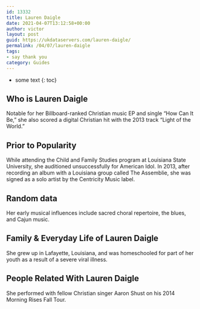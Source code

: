 ```yaml
---
id: 13332
title: Lauren Daigle
date: 2021-04-07T13:12:58+00:00
author: victor
layout: post
guid: https://ukdataservers.com/lauren-daigle/
permalink: /04/07/lauren-daigle
tags:
- say thank you
category: Guides
---
```


* some text
{: toc}


## Who is Lauren Daigle



Notable for her Billboard-ranked Christian music EP and single &#8220;How Can It Be,&#8221; she also scored a digital Christian hit with the 2013 track &#8220;Light of the World.&#8221;

                
                
                
## Prior to Popularity



While attending the Child and Family Studies program at Louisiana State University, she auditioned unsuccessfully for American Idol. In 2013, after recording an album with a Louisiana group called The Assemblie, she was signed as a solo artist by the Centricity Music label.

                
                
                
## Random data



Her early musical influences include sacred choral repertoire, the blues, and Cajun music.

                
                
                
## Family & Everyday Life of Lauren Daigle



She grew up in Lafayette, Louisiana, and was homeschooled for part of her youth as a result of a severe viral illness.

                
                
                
## People Related With Lauren Daigle



She performed with fellow Christian singer Aaron Shust on his 2014 Morning Rises Fall Tour.

                
              
            
          
          
          